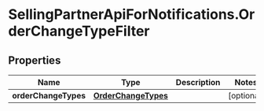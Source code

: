 # SellingPartnerApiForNotifications.OrderChangeTypeFilter

## Properties
Name | Type | Description | Notes
------------ | ------------- | ------------- | -------------
**orderChangeTypes** | [**OrderChangeTypes**](OrderChangeTypes.md) |  | [optional] 


